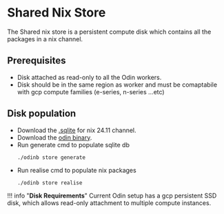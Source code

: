 # Shared Nix Store
The Shared nix store is a persistent compute disk which contains all the packages in a nix channel.

## Prerequisites
- Disk attached as read-only to all the Odin workers.
- Disk should be in the same region as worker and must be comaptabile with gcp compute families (e-series, n-series ...etc)

## Disk population  
- Download the [.sqlite](https://valnix-stage-bucket.s3.amazonaws.com/rippkgs-24.11.sqlite) for nix 24.11 channel.
- Download the [odin binary](https://valnix-stage-bucket.s3.amazonaws.com/odinb).
- Run generate cmd to populate sqlite db
  ```
  ./odinb store generate
  ```
- Run realise cmd to populate nix packages
  ```
  ./odinb store realise
  ```

!!! info "**Disk Requirements**"
    Current Odin setup has a gcp persistent SSD disk, which allows read-only attachment to multiple compute instances.